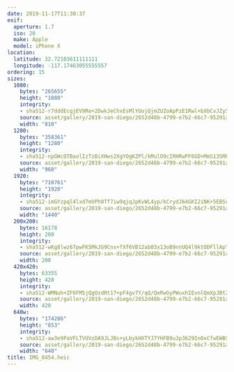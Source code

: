 ```yaml
---
date: 2019-11-17T11:30:37
exif:
  aperture: 1.7
  iso: 20
  make: Apple
  model: iPhone X
location:
  latitude: 32.72103611111111
  longitude: -117.17463055555557
ordering: 15
sizes:
  1080:
    bytes: "265655"
    height: "1080"
    integrity:
    - sha512-r7dddEcgjEV9Re+2DwkJeChxEsMlYUojQjmZUZoApPzE1Rwl+bXbCvJZy5cobVKGvVFQMmxQJgFm+t1HVwqQ/g==
    source: asset/gallery/2019-san-diego/2652d48b-4799-e7b2-66c7-95291a04a7a8~1080.jpg
    width: "810"
  1280:
    bytes: "358361"
    height: "1280"
    integrity:
    - sha512-npGWcOTBaolIzTzBiXHws2XgYOgKZPl/kMulO9cIRHRwPF6GD+MmS13SMPTMNBTLDNOgDUK8N1SmGiD+lNN91g==
    source: asset/gallery/2019-san-diego/2652d48b-4799-e7b2-66c7-95291a04a7a8~1280.jpg
    width: "960"
  1920:
    bytes: "710761"
    height: "1920"
    integrity:
    - sha512-imGYzpql4lxd7mVPh0Tf7iw9qjqJpKvWL4yp/kCrydJ64GKI2iNK+5EBSu0wJYAhMugUs4Bc4iP8o8va/vl5lg==
    source: asset/gallery/2019-san-diego/2652d48b-4799-e7b2-66c7-95291a04a7a8~1920.jpg
    width: "1440"
  200x200:
    bytes: 16178
    height: 200
    integrity:
    - sha512-wKg8lwz67pwFK5MkJG9Cns+fXf6VB12ab03x13oB9nnUQ4l9ktODFllApYO3/rmg/gHHygC4mQFE/Kry7cn0Eg==
    source: asset/gallery/2019-san-diego/2652d48b-4799-e7b2-66c7-95291a04a7a8~200x200.jpg
    width: 200
  420x420:
    bytes: 63355
    height: 420
    integrity:
    - sha512-WMNuh+ZF6FM5jQgOzdRt17+pF4gv7Y/qQ/QeRwGyPWuxhIEvnlQmXpJBtZBaKLCMxaHZ58Rtv6ZQReSYroHXug==
    source: asset/gallery/2019-san-diego/2652d48b-4799-e7b2-66c7-95291a04a7a8~420x420.jpg
    width: 420
  640w:
    bytes: "174286"
    height: "853"
    integrity:
    - sha512-aw3e9PaVFLTVUVzDA9JLJBs+yLbykHXTYJ7YHFB9uJp3629In0xCfwEWBScKg9vXf6OQ3LKFsa5G0AhXs+azcg==
    source: asset/gallery/2019-san-diego/2652d48b-4799-e7b2-66c7-95291a04a7a8~640w.jpg
    width: "640"
title: IMG_8454.heic
---
```

